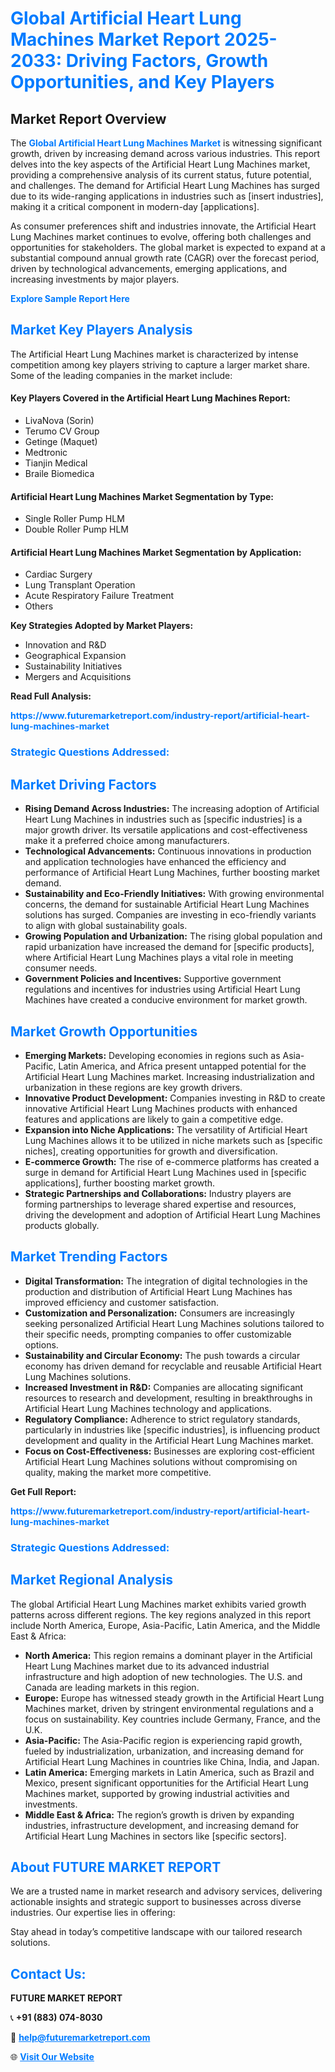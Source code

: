 <h1 style="color: #007BFF;">Global Artificial Heart Lung Machines Market Report 2025-2033: Driving Factors, Growth Opportunities, and Key Players</h1>

<section id="overview">
<h2>Market Report Overview</h2>
<p>The <a href="https://www.futuremarketreport.com/industry-report/artificial-heart-lung-machines-market" style="color: #007BFF; text-decoration: none;"><strong>Global Artificial Heart Lung Machines Market</strong></a> is witnessing significant growth, driven by increasing demand across various industries. This report delves into the key aspects of the Artificial Heart Lung Machines market, providing a comprehensive analysis of its current status, future potential, and challenges. The demand for Artificial Heart Lung Machines has surged due to its wide-ranging applications in industries such as [insert industries], making it a critical component in modern-day [applications].</p>
<p>As consumer preferences shift and industries innovate, the Artificial Heart Lung Machines market continues to evolve, offering both challenges and opportunities for stakeholders. The global market is expected to expand at a substantial compound annual growth rate (CAGR) over the forecast period, driven by technological advancements, emerging applications, and increasing investments by major players.</p>
</section>

<section id="overview">
<p><a href="https://www.futuremarketreport.com/request-sample/reportId=80502" style="color: #007BFF; text-decoration: none;"><strong>Explore Sample Report Here</strong></a></p>
</section>

<section id="key-players">
<h2 style="color: #007BFF;">Market Key Players Analysis</h2>
<p>The Artificial Heart Lung Machines market is characterized by intense competition among key players striving to capture a larger market share. Some of the leading companies in the market include:</p>
<h4>Key Players Covered in the Artificial Heart Lung Machines Report:</h4>
<ul><li>LivaNova (Sorin)</li><li>Terumo CV Group</li><li>Getinge (Maquet)</li><li>Medtronic</li><li>Tianjin Medical</li><li>Braile Biomedica</li></ul>
<h4>Artificial Heart Lung Machines Market Segmentation by Type:</h4>
<ul><li>Single Roller Pump HLM</li><li>Double Roller Pump HLM</li></ul>

<h4>Artificial Heart Lung Machines Market Segmentation by Application:</h4>
<ul><li>Cardiac Surgery</li><li>Lung Transplant Operation</li><li>Acute Respiratory Failure Treatment</li><li>Others</li></ul>
<p><strong>Key Strategies Adopted by Market Players:</strong></p>
<ul>
<li>Innovation and R&D</li>
<li>Geographical Expansion</li>
<li>Sustainability Initiatives</li>
<li>Mergers and Acquisitions</li>
</ul>
</section>

<section>
<p><strong>Read Full Analysis: </strong></p><a href="https://www.futuremarketreport.com/industry-report/artificial-heart-lung-machines-market" style="color: #007BFF; text-decoration: none;"><strong>https://www.futuremarketreport.com/industry-report/artificial-heart-lung-machines-market</strong></a>
<h3 style="color: #007BFF;">Strategic Questions Addressed:</h3>
</section>

<section id="driving-factors">
<h2 style="color: #007BFF;">Market Driving Factors</h2>
<ul>
<li><strong>Rising Demand Across Industries:</strong> The increasing adoption of Artificial Heart Lung Machines in industries such as [specific industries] is a major growth driver. Its versatile applications and cost-effectiveness make it a preferred choice among manufacturers.</li>
<li><strong>Technological Advancements:</strong> Continuous innovations in production and application technologies have enhanced the efficiency and performance of Artificial Heart Lung Machines, further boosting market demand.</li>
<li><strong>Sustainability and Eco-Friendly Initiatives:</strong> With growing environmental concerns, the demand for sustainable Artificial Heart Lung Machines solutions has surged. Companies are investing in eco-friendly variants to align with global sustainability goals.</li>
<li><strong>Growing Population and Urbanization:</strong> The rising global population and rapid urbanization have increased the demand for [specific products], where Artificial Heart Lung Machines plays a vital role in meeting consumer needs.</li>
<li><strong>Government Policies and Incentives:</strong> Supportive government regulations and incentives for industries using Artificial Heart Lung Machines have created a conducive environment for market growth.</li>
</ul>
</section>

<section id="growth-opportunities">
<h2 style="color: #007BFF;">Market Growth Opportunities</h2>
<ul>
<li><strong>Emerging Markets:</strong> Developing economies in regions such as Asia-Pacific, Latin America, and Africa present untapped potential for the Artificial Heart Lung Machines market. Increasing industrialization and urbanization in these regions are key growth drivers.</li>
<li><strong>Innovative Product Development:</strong> Companies investing in R&D to create innovative Artificial Heart Lung Machines products with enhanced features and applications are likely to gain a competitive edge.</li>
<li><strong>Expansion into Niche Applications:</strong> The versatility of Artificial Heart Lung Machines allows it to be utilized in niche markets such as [specific niches], creating opportunities for growth and diversification.</li>
<li><strong>E-commerce Growth:</strong> The rise of e-commerce platforms has created a surge in demand for Artificial Heart Lung Machines used in [specific applications], further boosting market growth.</li>
<li><strong>Strategic Partnerships and Collaborations:</strong> Industry players are forming partnerships to leverage shared expertise and resources, driving the development and adoption of Artificial Heart Lung Machines products globally.</li>
</ul>
</section>

<section id="trending-factors">
<h2 style="color: #007BFF;">Market Trending Factors</h2>
<ul>
<li><strong>Digital Transformation:</strong> The integration of digital technologies in the production and distribution of Artificial Heart Lung Machines has improved efficiency and customer satisfaction.</li>
<li><strong>Customization and Personalization:</strong> Consumers are increasingly seeking personalized Artificial Heart Lung Machines solutions tailored to their specific needs, prompting companies to offer customizable options.</li>
<li><strong>Sustainability and Circular Economy:</strong> The push towards a circular economy has driven demand for recyclable and reusable Artificial Heart Lung Machines solutions.</li>
<li><strong>Increased Investment in R&D:</strong> Companies are allocating significant resources to research and development, resulting in breakthroughs in Artificial Heart Lung Machines technology and applications.</li>
<li><strong>Regulatory Compliance:</strong> Adherence to strict regulatory standards, particularly in industries like [specific industries], is influencing product development and quality in the Artificial Heart Lung Machines market.</li>
<li><strong>Focus on Cost-Effectiveness:</strong> Businesses are exploring cost-efficient Artificial Heart Lung Machines solutions without compromising on quality, making the market more competitive.</li>
</ul>
</section>

<section>
<p><strong>Get Full Report: </strong></p><a href="https://www.futuremarketreport.com/industry-report/artificial-heart-lung-machines-market" style="color: #007BFF; text-decoration: none;"><strong>https://www.futuremarketreport.com/industry-report/artificial-heart-lung-machines-market</strong></a>
<h3 style="color: #007BFF;">Strategic Questions Addressed:</h3>
</section>


<section id="regional-analysis">
<h2 style="color: #007BFF;">Market Regional Analysis</h2>
<p>The global Artificial Heart Lung Machines market exhibits varied growth patterns across different regions. The key regions analyzed in this report include North America, Europe, Asia-Pacific, Latin America, and the Middle East & Africa:</p>
<ul>
<li><strong>North America:</strong> This region remains a dominant player in the Artificial Heart Lung Machines market due to its advanced industrial infrastructure and high adoption of new technologies. The U.S. and Canada are leading markets in this region.</li>
<li><strong>Europe:</strong> Europe has witnessed steady growth in the Artificial Heart Lung Machines market, driven by stringent environmental regulations and a focus on sustainability. Key countries include Germany, France, and the U.K.</li>
<li><strong>Asia-Pacific:</strong> The Asia-Pacific region is experiencing rapid growth, fueled by industrialization, urbanization, and increasing demand for Artificial Heart Lung Machines in countries like China, India, and Japan.</li>
<li><strong>Latin America:</strong> Emerging markets in Latin America, such as Brazil and Mexico, present significant opportunities for the Artificial Heart Lung Machines market, supported by growing industrial activities and investments.</li>
<li><strong>Middle East & Africa:</strong> The region’s growth is driven by expanding industries, infrastructure development, and increasing demand for Artificial Heart Lung Machines in sectors like [specific sectors].</li>
</ul>
</section>

<footer>
<h2 style="color: #007BFF;">About FUTURE MARKET REPORT</h2>
<p>We are a trusted name in market research and advisory services, delivering actionable insights and strategic support to businesses across diverse industries. Our expertise lies in offering:</p>

<p>Stay ahead in today’s competitive landscape with our tailored research solutions.</p>

<h2 style="color: #007BFF;">Contact Us:</h2>
<p><strong>FUTURE MARKET REPORT</strong></p>
<p>📞 <strong>+91 (883) 074-8030</strong></p>
<p>📧 <strong><a href="mailto:help@futuremarketreport.com" style="color: #007BFF;">help@futuremarketreport.com</a></strong></p>
<p>🌐 <strong><a href="https://www.futuremarketreport.com/" style="color: #007BFF;">Visit Our Website</a></strong></p>
</footer>